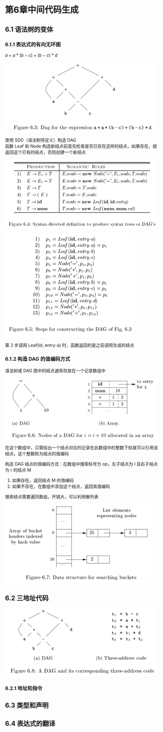# 第6章中间代码生成
## 6.1 语法树的变体
### 6.1.1 表达式的有向无环图
$a + a * (b - c) + (b - c) * d$

![](assets/Pasted%20image%2020230420140611.png)

使用 SDD（语法制导定义）构造 DAG  
函数 Leaf 和 Node 构造新结点前首先检查是否已存在这样的结点，如果存在，就返回这个已有的结点，否则创建一个新结点

![](assets/Pasted%20image%2020230420141059.png)

![](assets/Pasted%20image%2020230420141107.png)

第 2 步调用 Leaf(id, entry-a) 时，函数返回的是之前调用生成的结点

### 6.1.2 构造 DAG 的值编码方式
语法树或 DAG 图中的结点通常存放在一个记录数组中
 
![](assets/Pasted%20image%2020230420141539.png)

在这个数组中，只需给出一个结点对应的记录在此数组中的整数下标就可以引用该结点，这个整数称为结点的值编码

构造 DAG 结点的值编码方式：在数组中搜索标号为 op，左子结点为 l 且右子结点为 r 的结点 M 
1. 如果存在，返回结点 M 的值编码
2. 如果不存在，在数组中添加这个结点，返回其值编码

搜索结点需要遍历数组，开销大，可以利用散列表

![](assets/Pasted%20image%2020230420142001.png)

## 6.2 三地址代码

![](assets/Pasted%20image%2020230420143243.png)

### 6.2.1 地址和指令


## 6.3 类型和声明





## 6.4 表达式的翻译